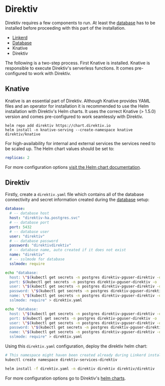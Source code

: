 # Direktiv

Direktiv requires a few components to run. At least the [database](../database) has to be installed before proceeding with this part of the installation. 

- [Linkerd](../linkerd/)
- [Database](../database)
- Knative
- Direktiv

The following is a two-step process. First Knative is installed. Knative is responsible to execute Direktiv's serverless functions. It comes pre-configured to work with Direktiv. 

## Knative

Knative is an essential part of Direktiv. Although Knative provides YAML files and an operator for installation it is recommended to use the Helm installation with Direktiv's Helm charts. It uses the correct Knative (> 1.5.0) version and comes pre-configured to work seamlessly with Direktiv.

```console title="Knative Installation"
helm repo add direktiv https://chart.direktiv.io
helm install -n knative-serving --create-namespace knative direktiv/knative
```

For high-availability for internal and external services the services need to be scaled up. The Helm chart values should be set to:

```yaml title="High Availability"
replicas: 2
```

For more configuration options [visit the Helm chart documentation](https://github.com/direktiv/direktiv-charts/tree/main/charts/knative).


## Direktiv

Firstly, create a `direktiv.yaml` file which contains all of the database connectivity and secret information created during the [database](../database) setup:

```yaml title="Direktiv Database Configuration"
database:
  # -- database host
  host: "direktiv-ha.postgres.svc"
  # -- database port
  port: 5432
  # -- database user
  user: "direktiv"
  # -- database password
  password: "direktivdirektiv"
  # -- database name, auto created if it does not exist
  name: "direktiv"
  # -- sslmode for database
  sslmode: require
```

```bash title="Database Configuration (No Connection Pooling)"
echo "database:
  host: \"$(kubectl get secrets -n postgres direktiv-pguser-direktiv -o 'go-template={{index .data "host"}}' | base64 --decode)\"
  port: $(kubectl get secrets -n postgres direktiv-pguser-direktiv -o 'go-template={{index .data "port"}}' | base64 --decode)
  user: \"$(kubectl get secrets -n postgres direktiv-pguser-direktiv -o 'go-template={{index .data "user"}}' | base64 --decode)\"
  password: \"$(kubectl get secrets -n postgres direktiv-pguser-direktiv -o 'go-template={{index .data "password"}}' | base64 --decode)\"
  name: \"$(kubectl get secrets -n postgres direktiv-pguser-direktiv -o 'go-template={{index .data "dbname"}}' | base64 --decode)\"
  sslmode: require" > direktiv.yaml
```

```bash title="Database Configuration (With Connection Pooling)"
echo "database:
  host: \"$(kubectl get secrets -n postgres direktiv-pguser-direktiv -o 'go-template={{index .data "pgbouncer-host"}}' | base64 --decode)\"
  port: $(kubectl get secrets -n postgres direktiv-pguser-direktiv -o 'go-template={{index .data "pgbouncer-port"}}' | base64 --decode)
  user: \"$(kubectl get secrets -n postgres direktiv-pguser-direktiv -o 'go-template={{index .data "user"}}' | base64 --decode)\"
  password: \"$(kubectl get secrets -n postgres direktiv-pguser-direktiv -o 'go-template={{index .data "password"}}' | base64 --decode)\"
  name: \"$(kubectl get secrets -n postgres direktiv-pguser-direktiv -o 'go-template={{index .data "dbname"}}' | base64 --decode)\"
  sslmode: require" > direktiv.yaml
```

Using this `direktiv.yaml` configuration, deploy the direktiv helm chart:

```bash
# This namespace might haven been created already during Linkerd installation
kubectl create namespace direktiv-services-direktiv

helm install -f direktiv.yaml -n direktiv direktiv direktiv/direktiv
```

For more configuration options go to Direktiv's [helm charts](https://github.com/direktiv/direktiv-charts/tree/main/charts/direktiv).
